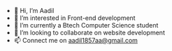 - 👋 Hi, I’m Aadil
- 👀 I’m interested in Front-end development
- 🌱 I’m currently a Btech Computer Science student
- 💞️ I’m looking to collaborate on website development
- 📫 Connect me on aadil1857aa@gmail.com

<!---
aadil49/aadil49 is a ✨ special ✨ repository because its `README.md` (this file) appears on your GitHub profile.
You can click the Preview link to take a look at your changes.
--->
